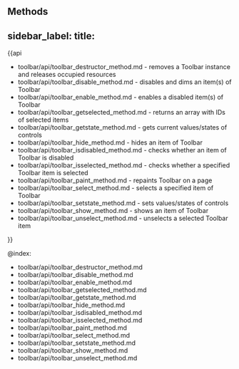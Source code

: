 Methods
---
sidebar_label: 
title: 
---          

{{api

- toolbar/api/toolbar_destructor_method.md - removes a Toolbar instance and releases occupied resources
- toolbar/api/toolbar_disable_method.md - disables and dims an item(s) of Toolbar
- toolbar/api/toolbar_enable_method.md - enables a disabled item(s) of Toolbar
- toolbar/api/toolbar_getselected_method.md - returns an array with IDs of selected items
- toolbar/api/toolbar_getstate_method.md - gets current values/states of controls
- toolbar/api/toolbar_hide_method.md - hides an item of Toolbar
- toolbar/api/toolbar_isdisabled_method.md - checks whether an item of Toolbar is disabled
- toolbar/api/toolbar_isselected_method.md - checks whether a specified Toolbar item is selected
- toolbar/api/toolbar_paint_method.md - repaints Toolbar on a page
- toolbar/api/toolbar_select_method.md - selects a specified item of Toolbar
- toolbar/api/toolbar_setstate_method.md - sets values/states of controls
- toolbar/api/toolbar_show_method.md - shows an item of Toolbar
- toolbar/api/toolbar_unselect_method.md - unselects a selected Toolbar item

}}

@index:
- toolbar/api/toolbar_destructor_method.md
- toolbar/api/toolbar_disable_method.md
- toolbar/api/toolbar_enable_method.md
- toolbar/api/toolbar_getselected_method.md
- toolbar/api/toolbar_getstate_method.md
- toolbar/api/toolbar_hide_method.md
- toolbar/api/toolbar_isdisabled_method.md
- toolbar/api/toolbar_isselected_method.md
- toolbar/api/toolbar_paint_method.md
- toolbar/api/toolbar_select_method.md
- toolbar/api/toolbar_setstate_method.md
- toolbar/api/toolbar_show_method.md
- toolbar/api/toolbar_unselect_method.md
